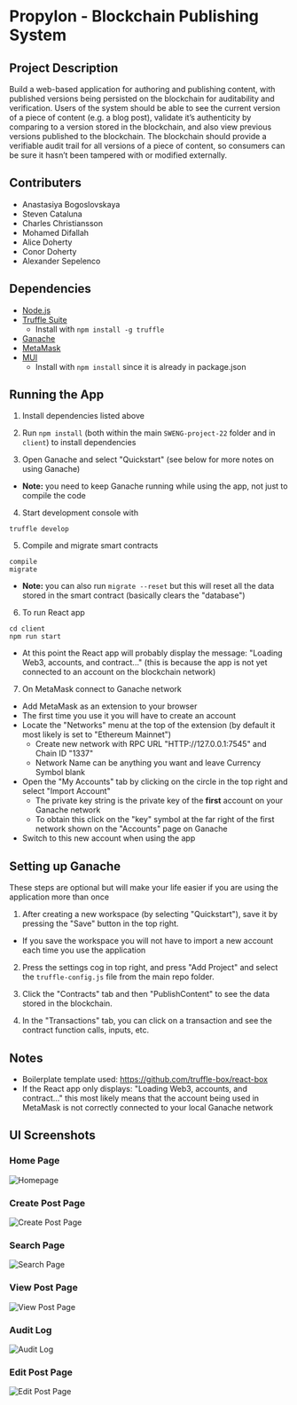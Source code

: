 # Propylon - Blockchain Publishing System

## Project Description

Build a web-based application for authoring and publishing content, with published versions being persisted
on the blockchain for auditability and verification. Users of the system should be able to see the current
version of a piece of content (e.g. a blog post), validate it’s authenticity by comparing to a version stored
in the blockchain, and also view previous versions published to the blockchain. The blockchain should provide
a verifiable audit trail for all versions of a piece of content, so consumers can be sure it hasn’t been
tampered with or modified externally.

## Contributers

- Anastasiya Bogoslovskaya
- Steven Cataluna 
- Charles Christiansson  
- Mohamed Difallah  
- Alice Doherty  
- Conor Doherty  
- Alexander Sepelenco

## Dependencies

- [Node.js](https://nodejs.org/en/)
- [Truffle Suite](https://trufflesuite.com/)
  - Install with `npm install -g truffle`
- [Ganache](https://trufflesuite.com/ganache/index.html)
- [MetaMask](https://metamask.io/download/)
- [MUI](https://mui.com/)
  - Install with `npm install` since it is already in package.json

## Running the App

1. Install dependencies listed above

2. Run `npm install` (both within the main `SWENG-project-22` folder and in `client`) to install dependencies

3. Open Ganache and select "Quickstart" (see below for more notes on using Ganache)

- **Note:** you need to keep Ganache running while using the app, not just to compile the code

4. Start development console with

```
truffle develop
```

5. Compile and migrate smart contracts

```
compile
migrate
```

- **Note:** you can also run `migrate --reset` but this will reset all the data stored in the smart contract (basically clears the "database")

6. To run React app

```
cd client
npm run start
```

- At this point the React app will probably display the message: "Loading Web3, accounts, and contract..." (this is because the app is not yet connected to an account on the blockchain network)

7. On MetaMask connect to Ganache network
  - Add MetaMask as an extension to your browser
  - The first time you use it you will have to create an account
  - Locate the "Networks" menu at the top of the extension (by default it most likely is set to "Ethereum Mainnet")
    - Create new network with RPC URL "HTTP://127.0.0.1:7545" and Chain ID "1337"
    - Network Name can be anything you want and leave Currency Symbol blank
  - Open the "My Accounts" tab by clicking on the circle in the top right and select "Import Account"
    - The private key string is the private key of the **first** account on your Ganache network
    - To obtain this click on the "key" symbol at the far right of the first network shown on the "Accounts" page on Ganache
  - Switch to this new account when using the app

## Setting up Ganache
These steps are optional but will make your life easier if you are using the application more than once

1. After creating a new workspace (by selecting "Quickstart"), save it by pressing the "Save" button in the top right.
  - If you save the workspace you will not have to import a new account each time you use the application

2. Press the settings cog in top right, and press "Add Project" and select the `truffle-config.js` file from the main repo folder.

3. Click the "Contracts" tab and then "PublishContent" to see the data stored in the blockchain.

4. In the "Transactions" tab, you can click on a transaction and see the contract function calls, inputs, etc.

## Notes
- Boilerplate template used: https://github.com/truffle-box/react-box
- If the React app only displays: "Loading Web3, accounts, and contract..." this most likely means that the account being used in MetaMask is not correctly connected to your local Ganache network

## UI Screenshots
### Home Page
![Homepage](/images/home-page.png)

### Create Post Page
![Create Post Page](/images/create-post.png)

### Search Page
![Search Page](/images/search-page.png)

### View Post Page
![View Post Page](/images/view-post.png)

### Audit Log
![Audit Log](/images/audit-log.png)

### Edit Post Page
![Edit Post Page](/images/edit-post.png)